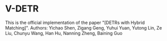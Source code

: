 # V-DETR
This is the official implementation of the paper "[DETRs with Hybrid Matching]". 
Authors: Yichao Shen, Zigang Geng, Yuhui Yuan, Yutong Lin, Ze Liu, Chunyu Wang, Han Hu, Nanning Zheng, Baining Guo
